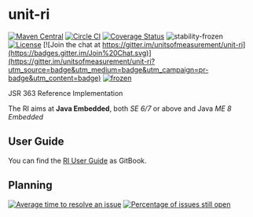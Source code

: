 unit-ri
=======
[![Maven Central](https://maven-badges.herokuapp.com/maven-central/tec.units/unit-ri/badge.svg)](https://maven-badges.herokuapp.com/maven-central/tec.units/unit-ri)
[![Circle CI](https://circleci.com/gh/unitsofmeasurement/unit-ri.svg?style=svg)](https://circleci.com/gh/unitsofmeasurement/unit-ri) 
[![Coverage Status](https://coveralls.io/repos/github/unitsofmeasurement/unit-ri/badge.svg?branch=master)](https://coveralls.io/github/unitsofmeasurement/unit-ri?branch=master)
![stability-frozen](https://img.shields.io/badge/stability-locked-blue.svg)
[![License](http://img.shields.io/badge/license-BSD3-blue.svg?style=flat-square)](http://opensource.org/licenses/BSD-3-Clause)
[![Join the chat at https://gitter.im/unitsofmeasurement/unit-ri](https://badges.gitter.im/Join%20Chat.svg)](https://gitter.im/unitsofmeasurement/unit-ri?utm_source=badge&utm_medium=badge&utm_campaign=pr-badge&utm_content=badge)
[![frozen](http://badges.github.io/stability-badges/dist/frozen.svg)](http://github.com/badges/stability-badges)

JSR 363 Reference Implementation

The RI aims at **Java Embedded**, both *SE 6/7* or above and Java *ME 8 Embedded*

## User Guide
You can find the [RI User Guide](https://www.gitbook.com/book/unitsofmeasurement/unit-ri-userguide/) as GitBook.
<!--
Planning
------------
[![Issue Stats](http://issuestats.com/github/unitsofmeasurement/unit-ri/badge/pr)](http://issuestats.com/github/unitsofmeasurement/unit-ri)
[![Issue Stats](http://issuestats.com/github/unitsofmeasurement/unit-ri/badge/issue)](http://issuestats.com/github/unitsofmeasurement/unit-ri)
-->
## Planning
[![Average time to resolve an issue](http://isitmaintained.com/badge/resolution/unitsofmeasurement/unit-ri.svg)](http://isitmaintained.com/project/unitsofmeasurement/unit-ri "Average time to resolve an issue")
[![Percentage of issues still open](http://isitmaintained.com/badge/open/unitsofmeasurement/unit-ri.svg)](http://isitmaintained.com/project/unitsofmeasurement/unit-ri "Percentage of issues still open")


